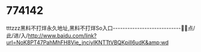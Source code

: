 # 774142
tttzzz黑料不打烊永久地址,黑料不打烊So入口----------------------------👙👙点/此/进/入/http://www.baidu.com/link?url=NoK8PT47PahMhFH8Vie_jnciyIKNTTtVBQKpill6udK&amp;wd
